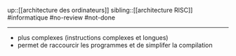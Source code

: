 up::[[architecture des ordinateurs]]
sibling::[[architecture RISC]]
#informatique #no-review #not-done 

---

 - plus complexes (instructions complexes et longues)
 - permet de raccourcir les programmes et de simplifer la compilation